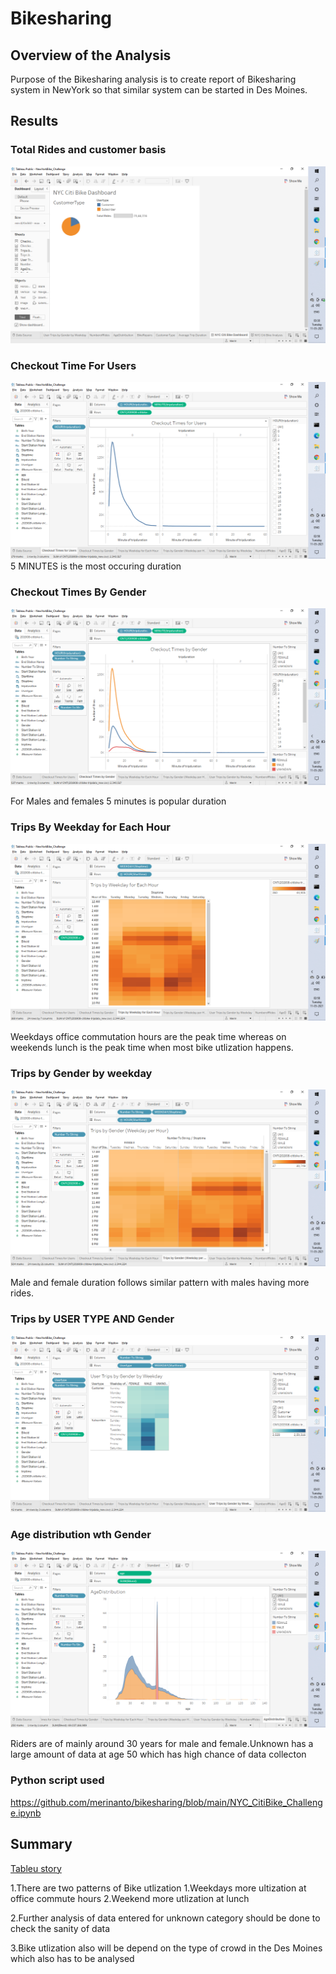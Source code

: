 # Bikesharing
## Overview of the Analysis

Purpose of the Bikesharing analysis is to create report of Bikesharing system in NewYork so that similar system can be started in Des Moines.

## Results

### Total Rides and customer basis 
![image](https://github.com/merinanto/bikesharing/blob/main/Bike_Dashbroad.png)

### Checkout Time For Users
![image](https://github.com/merinanto/bikesharing/blob/main/checkout_times_users.png)
5 MINUTES is the most occuring duration

### Checkout Times By Gender
![image](https://github.com/merinanto/bikesharing/blob/main/checkout_times_gender.png)

For Males and females 5 minutes is popular duration

### Trips By Weekday for Each Hour
![image](https://github.com/merinanto/bikesharing/blob/main/Trips_Weekday_Each_Hour.png)

Weekdays office commutation hours are the peak time whereas on weekends lunch is the peak time when most bike utlization happens.

### Trips by Gender by weekday
![image](https://github.com/merinanto/bikesharing/blob/main/Trips_Gender_Weekday.png)

Male and female duration follows similar pattern with males having more rides.

### Trips by USER TYPE AND Gender
![image](https://github.com/merinanto/bikesharing/blob/main/User_Trips_Gender.png)

### Age distribution wth Gender
![image](https://github.com/merinanto/bikesharing/blob/main/AgeDistribution.png)

Riders are of mainly around 30 years for male and female.Unknown has a large amount of data  at age 50 which has high chance of data collecton

### Python script used
https://github.com/merinanto/bikesharing/blob/main/NYC_CitiBike_Challenge.ipynb

## Summary
[Tableu story](https://public.tableau.com/profile/merin4330#!/vizhome/NewYorkBike_Challenge/NYCCitiBikeAnalysis?publish=yes)

1.There are two patterns of Bike utlization
  1.Weekdays more ultization at office commute hours
  2.Weekend more utlization at lunch
 
2.Further analysis of data entered for unknown category should be done to check the sanity of data

3.Bike utlization also will be depend on the type of crowd in the Des Moines which also has to be analysed




